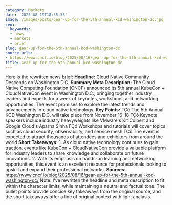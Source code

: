 ```yaml
---
category: Markets
date: '2025-08-19T18:35:33'
image: /images/posts/gear-up-for-the-5th-annual-kcd-washington-dc.jpg
seo:
  keywords:
  - news
  - markets
  - brief
slug: gear-up-for-the-5th-annual-kcd-washington-dc
source_urls:
- https://www.cncf.io/blog/2025/08/16/gear-up-for-the-5th-annual-kcd-washington-dc/
title: Gear up for the 5th annual kcd washington dc
---
```


Here is the rewritten news brief:  **Headline:** Cloud Native Community Descends on Washington D.C.  **Summary Meta Description:** The Cloud Native Computing Foundation (CNCF) announced its 5th annual KubeCon + CloudNativeCon event in Washington D.C., bringing together industry leaders and experts for a week of keynotes, workshops, and networking opportunities. The event promises to explore the latest trends and advancements in cloud native technology.  **Key Points:**  ΓÇó The 5th Annual KCD Washington D.C. will take place from November 16-18 ΓÇó Keynote speakers include industry heavyweights like VMware's Kit Colbert and Google Cloud's Aparna Sinha ΓÇó Workshops and tutorials will cover topics such as cloud security, observability, and service mesh ΓÇó The event is expected to attract thousands of attendees and exhibitors from around the world  **Short Takeaways:**  1. As cloud native technology continues to gain traction, events like KubeCon + CloudNativeCon provide a valuable platform for industry leaders to share knowledge and collaborate on future innovations. 2. With its emphasis on hands-on learning and networking opportunities, this event is an excellent resource for professionals looking to upskill and expand their professional networks.  **Sources:** https://www.cncf.io/blog/2025/08/16/gear-up-for-the-5th-annual-kcd-washington-dc/  Note: I've rewritten the headline and meta description to fit within the character limits, while maintaining a neutral and factual tone. The bullet points provide concise key takeaways from the original source, and the short takeaways offer a line of original context with light analysis.